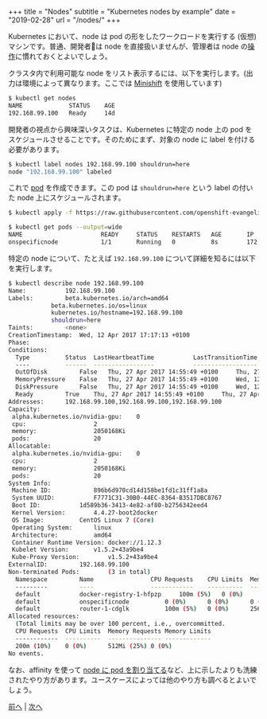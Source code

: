 +++
title = "Nodes"
subtitle = "Kubernetes nodes by example"
date = "2019-02-28"
url = "/nodes/"
+++

Kubernetes において、node は pod の形をしたワークロードを実行する (仮想) マシンです。普通、開発者は node を直接扱いませんが、管理者は node の[操作](https://kubernetes.io/docs/concepts/nodes/node/)に慣れておくとよいでしょう。

クラスタ内で利用可能な node をリスト表示するには、以下を実行します。(出力は環境によって異なります。ここでは [Minishift](/diy/) を使用しています)

```bash
$ kubectl get nodes
NAME             STATUS    AGE
192.168.99.100   Ready     14d
```

開発者の視点から興味深いタスクは、Kubernetes に特定の node 上の pod をスケジュールさせることです。そのためにまず、対象の node に label を付ける必要があります。

```bash
$ kubectl label nodes 192.168.99.100 shouldrun=here
node "192.168.99.100" labeled
```

これで [pod](https://github.com/openshift-evangelists/kbe/blob/master/specs/nodes/pod.yaml) を作成できます。この pod は `shouldrun=here` という label の付いた node 上にスケジュールされます。

```bash
$ kubectl apply -f https://raw.githubusercontent.com/openshift-evangelists/kbe/master/specs/nodes/pod.yaml

$ kubectl get pods --output=wide
NAME                      READY     STATUS    RESTARTS   AGE       IP               NODE
onspecificnode            1/1       Running   0          8s        172.17.0.3       192.168.99.100
```

特定の node について、たとえば `192.168.99.100` について詳細を知るには以下を実行します。

```bash
$ kubectl describe node 192.168.99.100
Name:			192.168.99.100
Labels:			beta.kubernetes.io/arch=amd64
			beta.kubernetes.io/os=linux
			kubernetes.io/hostname=192.168.99.100
			shouldrun=here
Taints:			<none>
CreationTimestamp:	Wed, 12 Apr 2017 17:17:13 +0100
Phase:
Conditions:
  Type			Status	LastHeartbeatTime			LastTransitionTime			Reason				Message
  ----			------	-----------------			------------------			------				-------
  OutOfDisk 		False 	Thu, 27 Apr 2017 14:55:49 +0100 	Thu, 27 Apr 2017 09:18:13 +0100 	KubeletHasSufficientDisk 	kubelet has sufficient disk space available
  MemoryPressure 	False 	Thu, 27 Apr 2017 14:55:49 +0100 	Wed, 12 Apr 2017 17:17:13 +0100 	KubeletHasSufficientMemory 	kubelet has sufficient memory available
  DiskPressure 		False 	Thu, 27 Apr 2017 14:55:49 +0100 	Wed, 12 Apr 2017 17:17:13 +0100 	KubeletHasNoDiskPressure 	kubelet has no disk pressure
  Ready 		True 	Thu, 27 Apr 2017 14:55:49 +0100 	Thu, 27 Apr 2017 09:18:24 +0100 	KubeletReady 			kubelet is posting ready status
Addresses:		192.168.99.100,192.168.99.100,192.168.99.100
Capacity:
 alpha.kubernetes.io/nvidia-gpu:	0
 cpu:					2
 memory:				2050168Ki
 pods:					20
Allocatable:
 alpha.kubernetes.io/nvidia-gpu:	0
 cpu:					2
 memory:				2050168Ki
 pods:					20
System Info:
 Machine ID:			896b6d970cd14d158be1fd1c31ff1a8a
 System UUID:			F7771C31-30B0-44EC-8364-B3517DBC8767
 Boot ID:			1d589b36-3413-4e82-af80-b2756342eed4
 Kernel Version:		4.4.27-boot2docker
 OS Image:			CentOS Linux 7 (Core)
 Operating System:		linux
 Architecture:			amd64
 Container Runtime Version:	docker://1.12.3
 Kubelet Version:		v1.5.2+43a9be4
 Kube-Proxy Version:		v1.5.2+43a9be4
ExternalID:			192.168.99.100
Non-terminated Pods:		(3 in total)
  Namespace			Name				CPU Requests	CPU Limits	Memory Requests	Memory Limits
  ---------			----				------------	----------	---------------	-------------
  default			docker-registry-1-hfpzp		100m (5%)	0 (0%)		256Mi (12%)	0 (0%)
  default			onspecificnode			0 (0%)		0 (0%)		0 (0%)		0 (0%)
  default			router-1-cdglk			100m (5%)	0 (0%)		256Mi (12%)	0 (0%)
Allocated resources:
  (Total limits may be over 100 percent, i.e., overcommitted.
  CPU Requests	CPU Limits	Memory Requests	Memory Limits
  ------------	----------	---------------	-------------
  200m (10%)	0 (0%)		512Mi (25%)	0 (0%)
No events.
```

なお、affinity を使って [node に pod を割り当てる](https://kubernetes.io/docs/concepts/configuration/assign-pod-node/)など、上に示したよりも洗練されたやり方があります。ユースケースによっては他のやり方も調べるとよいでしょう。

[前へ](/ic) | [次へ](/api)
